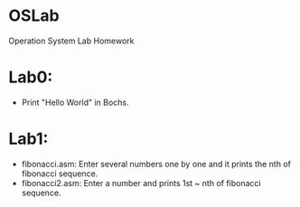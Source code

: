 # OSLab
Operation System Lab Homework
# Lab0: 
* Print "Hello World" in Bochs.
# Lab1: 
* fibonacci.asm: Enter several numbers one by one and it prints the nth of fibonacci sequence.
* fibonacci2.asm: Enter a number and prints 1st ~ nth of fibonacci sequence.

